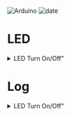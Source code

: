 ![Arduino](https://img.shields.io/badge/Arduino-00878F?style=flat-square&logo=Arduino&logoColor=white)    ![date](https://img.shields.io/badge/Date-2025--03--11_(week2)-green)

# LED

<details>
<summary>LED Turn On/Off"</summary>
<p></p>
  
```c
#define TRIG 12
#define ECHO 11
void setup()
{
  Serial.begin(9600);
  pinMode(LED_BUILTIN, OUTPUT);
  pinMode(7, OUTPUT);
  pinMode(8, OUTPUT);
  pinMode(TRIG, OUTPUT);
  pinMode(ECHO, INPUT);
}

void loop()
{
  long duration, distance;

  digitalWrite(TRIG, LOW);
  delayMicroseconds(2);
  digitalWrite(TRIG, HIGH);
  delayMicroseconds(10);
  digitalWrite(TRIG, LOW);
  
  duration = pulseIn(ECHO,HIGH);
  distance = duration * 17 / 1000;
  Serial.println(duration);
  Serial.print("\nDistance : ");
  Serial.print(distance);
  Serial.println(" cm");
  
  digitalWrite(LED_BUILTIN, HIGH);
  digitalWrite(7, HIGH);
  digitalWrite(8, LOW);
  delay(1000); // Wait for 1000 millisecond(s)
  digitalWrite(LED_BUILTIN, LOW);
  digitalWrite(7, LOW);
  digitalWrite(8, HIGH);
  delay(1000); // Wait for 1000 millisecond(s)
}
```
</details>

# Log
<details>
<summary>LED Turn On/Off"</summary>
<p></p>
  
* Serial
  * `Serial.begin(9600);`
  * `Serial.print("1");`
* delay
  * `delayMicroseconds(2);`
  * `delay(1000); // Wait for 1000 millisecond(s)`
* digitalWrite
  * `digitalWrite(7, LOW);`
  * `digitalWrite(8, HIGH);`
* pinMode
</details>
